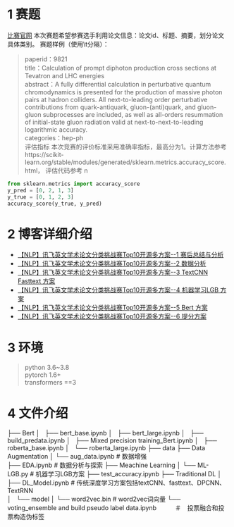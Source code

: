 # 1 赛题
[比赛官网](https://challenge.xfyun.cn/topic/info?type=academic-paper-classification)
本次赛题希望参赛选手利用论文信息：论文id、标题、摘要，划分论文具体类别。 赛题样例（使用\t分隔）：  
>paperid：9821  
title：Calculation of prompt diphoton production cross sections at Tevatron and LHC energies   
abstract：A fully differential calculation in perturbative quantum chromodynamics is presented for the production of massive photon pairs at hadron colliders. All next-to-leading order perturbative contributions from quark-antiquark, gluon-(anti)quark, and gluon-gluon subprocesses are included, as well as all-orders resummation of initial-state gluon radiation valid at next-to-next-to-leading logarithmic accuracy.   
categories：hep-ph  
评估指标 本次竞赛的评价标准采用准确率指标，最高分为1。计算方法参考https://scikit-learn.org/stable/modules/generated/sklearn.metrics.accuracy_score.html， 评估代码参考  n
```python
from sklearn.metrics import accuracy_score    
y_pred = [0, 2, 1, 3]  
y_true = [0, 1, 2, 3]
accuracy_score(y_true, y_pred)
```

# 2 博客详细介绍
+ [【NLP】讯飞英文学术论文分类挑战赛Top10开源多方案--1 赛后总结与分析](https://zhuanlan.zhihu.com/p/399052887)  
+ [【NLP】讯飞英文学术论文分类挑战赛Top10开源多方案--2 数据分析](https://zhuanlan.zhihu.com/p/399205096)  
+ [【NLP】讯飞英文学术论文分类挑战赛Top10开源多方案--3 TextCNN Fasttext 方案](https://zhuanlan.zhihu.com/p/399210271)  
+ [【NLP】讯飞英文学术论文分类挑战赛Top10开源多方案--4 机器学习LGB 方案](https://zhuanlan.zhihu.com/p/399215819)  
+ [【NLP】讯飞英文学术论文分类挑战赛Top10开源多方案--5 Bert 方案](https://zhuanlan.zhihu.com/p/399367625)  
+ [【NLP】讯飞英文学术论文分类挑战赛Top10开源多方案--6 提分方案](https://zhuanlan.zhihu.com/p/399567990)  

# 3 环境  
>python 3.6~3.8  
>pytorch 1.6+  
>transformers ==3   

# 4 文件介绍
├── Bert
│   ├── bert_base.ipynb
│   ├── bert_large.ipynb
│   ├── build_predata.ipynb
│   ├── Mixed precision training_Bert.ipynb
│   ├── roberta_base.ipynb
│   └── roberta_large.ipynb
├── data
├── Data Augmentation 
│   └── aug_data.ipynb  # 数据增强  
├── EDA.ipynb           # 数据分析与探索
├── Meachine Learning
│   └── ML-LGB.py       # 机器学习LGB方案
├── test_accuracy.ipynb
├── Traditional DL
│   ├── DL_Model.ipynb  # 传统深度学习方案包括textCNN、fasttext、DPCNN、TextRNN     
│   └── model
│       └── word2vec.bin # word2vec词向量
└── voting_ensemble and build pseudo label data.ipynb　　　＃　投票融合和投票构造伪标签


